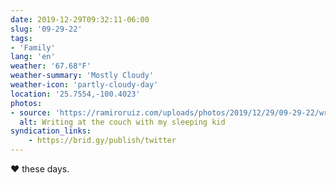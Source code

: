 ```yaml
---
date: 2019-12-29T09:32:11-06:00
slug: '09-29-22'
tags:
- 'Family'
lang: 'en'
weather: '67.68°F'
weather-summary: 'Mostly Cloudy'
weather-icon: 'partly-cloudy-day'
location: '25.7554,-100.4023'
photos:
- source: 'https://ramiroruiz.com/uploads/photos/2019/12/29/09-29-22/writing-at-the-couch-with-my-sleeping-kid.heic'
  alt: Writing at the couch with my sleeping kid
syndication_links:
    - https://brid.gy/publish/twitter
---
```

♥️ these days.

